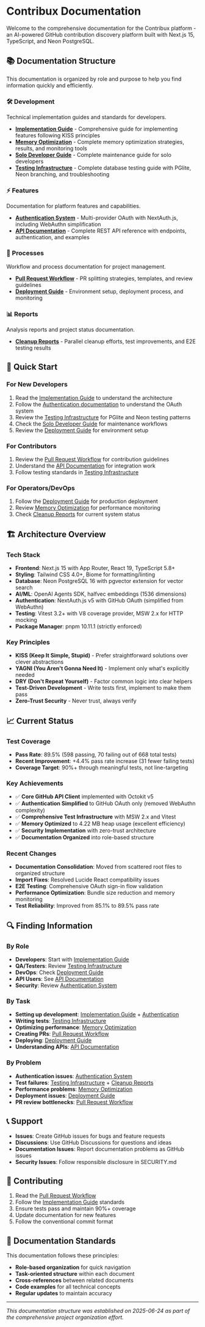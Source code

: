 # Contribux Documentation

Welcome to the comprehensive documentation for the Contribux platform - an AI-powered GitHub contribution discovery platform built with Next.js 15, TypeScript, and Neon PostgreSQL.

## 📚 Documentation Structure

This documentation is organized by role and purpose to help you find information quickly and efficiently.

### 🛠 Development
Technical implementation guides and standards for developers.

- **[Implementation Guide](./development/implementation-guide.md)** - Comprehensive guide for implementing features following KISS principles
- **[Memory Optimization](./development/memory-optimization.md)** - Complete memory optimization strategies, results, and monitoring tools
- **[Solo Developer Guide](./development/solo-developer-guide.md)** - Complete maintenance guide for solo developers
- **[Testing Infrastructure](./testing-infrastructure.md)** - Complete database testing guide with PGlite, Neon branching, and troubleshooting

### ⚡ Features
Documentation for platform features and capabilities.

- **[Authentication System](./features/authentication.md)** - Multi-provider OAuth with NextAuth.js, including WebAuthn simplification
- **[API Documentation](./features/api-documentation.md)** - Complete REST API reference with endpoints, authentication, and examples

### 🔄 Processes
Workflow and process documentation for project management.

- **[Pull Request Workflow](./processes/pull-request-workflow.md)** - PR splitting strategies, templates, and review guidelines
- **[Deployment Guide](./processes/deployment.md)** - Environment setup, deployment process, and monitoring

### 📊 Reports
Analysis reports and project status documentation.

- **[Cleanup Reports](./reports/cleanup-reports.md)** - Parallel cleanup efforts, test improvements, and E2E testing results


## 🚀 Quick Start

### For New Developers
1. Read the [Implementation Guide](./development/implementation-guide.md) to understand the architecture
2. Follow the [Authentication documentation](./features/authentication.md) to understand the OAuth system
3. Review the [Testing Infrastructure](./testing-infrastructure.md) for PGlite and Neon testing patterns
4. Check the [Solo Developer Guide](./development/solo-developer-guide.md) for maintenance workflows
5. Review the [Deployment Guide](./processes/deployment.md) for environment setup

### For Contributors
1. Review the [Pull Request Workflow](./processes/pull-request-workflow.md) for contribution guidelines
2. Understand the [API Documentation](./features/api-documentation.md) for integration work
3. Follow testing standards in [Testing Infrastructure](./testing-infrastructure.md)

### For Operators/DevOps
1. Follow the [Deployment Guide](./processes/deployment.md) for production deployment
2. Review [Memory Optimization](./development/memory-optimization.md) for performance monitoring
3. Check [Cleanup Reports](./reports/cleanup-reports.md) for current system status

## 🏗 Architecture Overview

### Tech Stack
- **Frontend**: Next.js 15 with App Router, React 19, TypeScript 5.8+
- **Styling**: Tailwind CSS 4.0+, Biome for formatting/linting
- **Database**: Neon PostgreSQL 16 with pgvector extension for vector search
- **AI/ML**: OpenAI Agents SDK, halfvec embeddings (1536 dimensions)
- **Authentication**: NextAuth.js v5 with GitHub OAuth (simplified from WebAuthn)
- **Testing**: Vitest 3.2+ with V8 coverage provider, MSW 2.x for HTTP mocking
- **Package Manager**: pnpm 10.11.1 (strictly enforced)

### Key Principles
- **KISS (Keep It Simple, Stupid)** - Prefer straightforward solutions over clever abstractions
- **YAGNI (You Aren't Gonna Need It)** - Implement only what's explicitly needed
- **DRY (Don't Repeat Yourself)** - Factor common logic into clear helpers
- **Test-Driven Development** - Write tests first, implement to make them pass
- **Zero-Trust Security** - Never trust, always verify

## 📈 Current Status

### Test Coverage
- **Pass Rate**: 89.5% (598 passing, 70 failing out of 668 total tests)
- **Recent Improvement**: +4.4% pass rate increase (31 fewer failing tests)
- **Coverage Target**: 90%+ through meaningful tests, not line-targeting

### Key Achievements
- ✅ **Core GitHub API Client** implemented with Octokit v5
- ✅ **Authentication Simplified** to GitHub OAuth only (removed WebAuthn complexity)
- ✅ **Comprehensive Test Infrastructure** with MSW 2.x and Vitest
- ✅ **Memory Optimized** to 4.22 MB heap usage (excellent efficiency)
- ✅ **Security Implementation** with zero-trust architecture
- ✅ **Documentation Organized** into role-based structure

### Recent Changes
- **Documentation Consolidation**: Moved from scattered root files to organized structure
- **Import Fixes**: Resolved Lucide React compatibility issues
- **E2E Testing**: Comprehensive OAuth sign-in flow validation
- **Performance Optimization**: Bundle size reduction and memory monitoring
- **Test Reliability**: Improved from 85.1% to 89.5% pass rate

## 🔍 Finding Information

### By Role
- **Developers**: Start with [Implementation Guide](./development/implementation-guide.md)
- **QA/Testers**: Review [Testing Infrastructure](./testing-infrastructure.md)
- **DevOps**: Check [Deployment Guide](./processes/deployment.md)
- **API Users**: See [API Documentation](./features/api-documentation.md)
- **Security**: Review [Authentication System](./features/authentication.md)

### By Task
- **Setting up development**: [Implementation Guide](./development/implementation-guide.md) + [Authentication](./features/authentication.md)
- **Writing tests**: [Testing Infrastructure](./testing-infrastructure.md)
- **Optimizing performance**: [Memory Optimization](./development/memory-optimization.md)
- **Creating PRs**: [Pull Request Workflow](./processes/pull-request-workflow.md)
- **Deploying**: [Deployment Guide](./processes/deployment.md)
- **Understanding APIs**: [API Documentation](./features/api-documentation.md)

### By Problem
- **Authentication issues**: [Authentication System](./features/authentication.md)
- **Test failures**: [Testing Infrastructure](./testing-infrastructure.md) + [Cleanup Reports](./reports/cleanup-reports.md)
- **Performance problems**: [Memory Optimization](./development/memory-optimization.md)
- **Deployment issues**: [Deployment Guide](./processes/deployment.md)
- **PR review bottlenecks**: [Pull Request Workflow](./processes/pull-request-workflow.md)

## 📞 Support

- **Issues**: Create GitHub issues for bugs and feature requests
- **Discussions**: Use GitHub Discussions for questions and ideas
- **Documentation Issues**: Report documentation problems as GitHub issues
- **Security Issues**: Follow responsible disclosure in SECURITY.md

## 🤝 Contributing

1. Read the [Pull Request Workflow](./processes/pull-request-workflow.md)
2. Follow the [Implementation Guide](./development/implementation-guide.md) standards
3. Ensure tests pass and maintain 90%+ coverage
4. Update documentation for new features
5. Follow the conventional commit format

## 📝 Documentation Standards

This documentation follows these principles:
- **Role-based organization** for quick navigation
- **Task-oriented structure** within each document
- **Cross-references** between related documents
- **Code examples** for all technical concepts
- **Regular updates** to maintain accuracy

---

*This documentation structure was established on 2025-06-24 as part of the comprehensive project organization effort.*